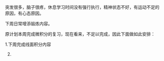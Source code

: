 突发很多，脑子很疼，休息学习时间没有强行执行，精神状态不好，有运动不足的原因，有心态原因。

下周日常增添锻炼内容。

原计划本周完成微积分的复习，现在看来，不足以完成，因此下面做如此安排：


1.下周完成线面积分内容

2.